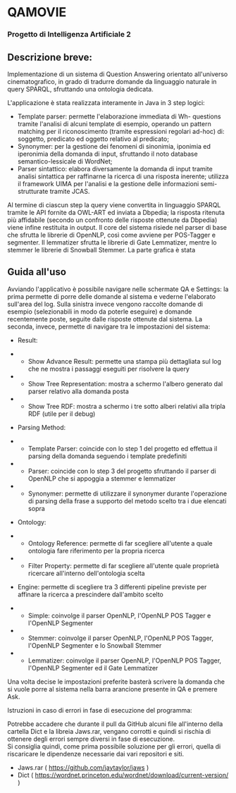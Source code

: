 # QAMOVIE
### Progetto di Intelligenza Artificiale 2

## Descrizione breve:

Implementazione di un sistema di Question Answering orientato all'universo cinematografico, in grado di tradurre domande da linguaggio naturale in query SPARQL, sfruttando una ontologia dedicata.

L'applicazione è stata realizzata interamente in Java in 3 step logici:
- Template parser: permette l'elaborazione immediata di Wh- questions tramite l'analisi di alcuni template di esempio, operando un pattern matching per il riconoscimento (tramite espressioni regolari ad-hoc) di: soggetto, predicato ed oggetto relativo al predicato; 
- Synonymer: per la gestione dei fenomeni di sinonimia, iponimia ed iperonimia della domanda di input, sfruttando il noto database semantico-lessicale di WordNet;
- Parser sintattico: elabora diversamente la domanda di input tramite analisi sintattica per raffinarne la ricerca di una risposta inerente; utilizza il framework UIMA per l'analisi e la gestione delle informazioni semi-strutturate tramite JCAS.

Al termine di ciascun step la query viene convertita in linguaggio SPARQL tramite le API fornite da OWL-ART ed inviata a Dbpedia; la risposta ritenuta più affidabile (secondo un confronto delle risposte ottenute da Dbpedia) viene infine restituita in output.
Il core del sistema risiede nel parser di base che sfrutta le librerie di OpenNLP, così come avviene per POS-Tagger e segmenter. Il lemmatizer sfrutta le librerie di Gate Lemmatizer, mentre lo stemmer le librerie di Snowball Stemmer.
La parte grafica è stata 

## Guida all'uso

Avviando l'applicativo è possibile navigare nelle schermate QA e Settings: la prima permette di porre delle domande al sistema e vederne l'elaborato sull'area del log. Sulla sinistra invece vengono raccolte domande di esempio (selezionabili in modo da poterle eseguire) e domande recentemente poste, seguite dalle risposte ottenute dal sistema. La seconda, invece, permette di navigare tra le impostazioni del sistema:

- Result:
- - Show Advance Result: permette una stampa più dettagliata sul log che ne mostra i passaggi eseguiti per risolvere la query
- - Show Tree Representation: mostra a schermo l'albero generato dal parser relativo alla domanda posta
- - Show Tree RDF: mostra a schermo i tre sotto alberi relativi alla tripla RDF (utile per il debug)

- Parsing Method:
- - Template Parser: coincide con lo step 1 del progetto ed effettua il parsing della domanda seguendo i template predefiniti
- - Parser: coincide con lo step 3 del progetto sfruttando il parser di OpenNLP che si appoggia a stemmer e lemmatizer
- - Synonymer: permette di utilizzare il synonymer durante l'operazione di parsing della frase a supporto del metodo scelto tra i due elencati sopra

- Ontology:
- - Ontology Reference: permette di far scegliere all'utente a quale ontologia fare riferimento per la propria ricerca
- - Filter Property: permette di far scegliere all'utente quale proprietà ricercare all'interno dell'ontologia scelta

- Engine: permette di scegliere tra 3 differenti pipeline previste per affinare la ricerca a prescindere dall'ambito scelto
- - Simple: coinvolge il parser OpenNLP, l'OpenNLP POS Tagger e l'OpenNLP Segmenter
- - Stemmer: coinvolge il parser OpenNLP, l'OpenNLP POS Tagger, l'OpenNLP Segmenter e lo Snowball Stemmer
- - Lemmatizer: coinvolge il parser OpenNLP, l'OpenNLP POS Tagger, l'OpenNLP Segmenter ed il Gate Lemmatizer

Una volta decise le impostazioni preferite basterà scrivere la domanda che si vuole porre al sistema nella barra arancione presente in QA e premere Ask.

Istruzioni in caso di errori in fase di esecuzione del programma:

Potrebbe accadere che durante il pull da GitHub alcuni file all'interno della cartella Dict e la libreia Jaws.rar, vengano corrotti e quindi si rischia di ottenere degli errori sempre diversi in fase di esecuzione.    
Si consiglia quindi, come prima possibile soluzione per gli errori, quella di riscaricare le dipendenze necessarie dai vari repositori e siti.

- Jaws.rar ( https://github.com/jaytaylor/jaws )
- Dict ( https://wordnet.princeton.edu/wordnet/download/current-version/ )

